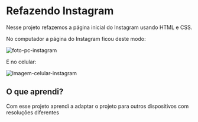 # Refazendo Instagram

Nesse projeto refazemos a página inicial do Instagram usando HTML e CSS.

No computador a página do Instagram ficou deste modo:

![foto-pc-instagram](https://i.imgur.com/MkL1ddv.png)

E no celular:

![Imagem-celular-instagram](https://i.imgur.com/ejOwhVN.png)

## O que aprendi?

Com esse projeto aprendi a adaptar o projeto para outros dispositivos com resoluções diferentes
